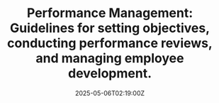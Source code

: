 ---
title: 'Performance Management: Guidelines for setting objectives, conducting performance
  reviews, and managing employee development.'
linkTitle: 'Performance Management: Guidelines for setting objectives, conducting
  performance reviews, and managing employee development.'
date: '2025-05-06T02:19:00Z'
weight: 1
description: Performance management involves setting SMART objectives aligned with
  organizational goals, conducting structured performance reviews with two-way communication,
  managing employee development through tailored plans, providing continuous feedback,
  and ensuring compliance with standards while incorporating social and environmental
  goals. Regular reviews and updates are essential for effectiveness.
draft: false
ref: performance-management-guidelines-for-setting-objectives-conducting-performance-reviews-and-managing-employee-development
---